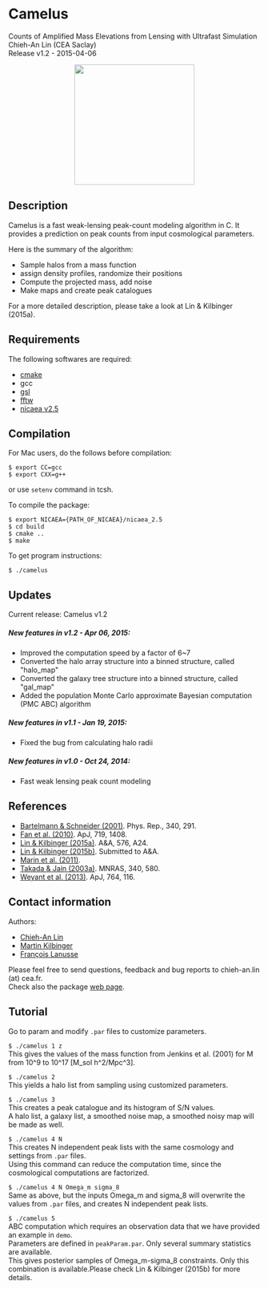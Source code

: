 # Camelus
Counts of Amplified Mass Elevations from Lensing with Ultrafast Simulation  
Chieh-An Lin (CEA Saclay)  
Release v1.2 - 2015-04-06 
<p align="center"><a href="http://species.wikimedia.org/wiki/Camelus"><img src="http://www.cosmostat.org/wp-content/uploads/2014/11/Logo_Camelus_fig_name_vertical.png" width="240px" /></a></p>

## Description

Camelus is a fast weak-lensing peak-count modeling algorithm in C. It provides a prediction on peak counts from input cosmological parameters.

Here is the summary of the algorithm:
  - Sample halos from a mass function
  - assign density profiles, randomize their positions
  - Compute the projected mass, add noise
  - Make maps and create peak catalogues

For a more detailed description, please take a look at Lin & Kilbinger (2015a).

## Requirements

The following softwares are required:
  - [cmake](http://cmake.org/cmake/resources/software.html)
  - gcc
  - [gsl](http://www.gnu.org/software/gsl/)
  - [fftw](http://www.fftw.org/)
  - [nicaea v2.5](http://www.cosmostat.org/nicaea.html)

## Compilation

For Mac users, do the follows before compilation:
```
$ export CC=gcc
$ export CXX=g++
```
or use `setenv` command in tcsh.

To compile the package:
```
$ export NICAEA={PATH_OF_NICAEA}/nicaea_2.5
$ cd build
$ cmake ..
$ make
```

To get program instructions:
```
$ ./camelus
```

## Updates

Current release: Camelus v1.2

##### New features in v1.2 - Apr 06, 2015:
  - Improved the computation speed by a factor of 6~7
  - Converted the halo array structure into a binned structure, called "halo_map"
  - Converted the galaxy tree structure into a binned structure, called "gal_map"
  - Added the population Monte Carlo approximate Bayesian computation (PMC ABC) algorithm

##### New features in v1.1 - Jan 19, 2015:
  - Fixed the bug from calculating halo radii

##### New features in v1.0 - Oct 24, 2014:
  - Fast weak lensing peak count modeling

## References

  - [Bartelmann & Schneider (2001)](http://arxiv.org/abs/astro-ph/9912508). Phys. Rep., 340, 291.
  - [Fan et al. (2010)](http://arxiv.org/abs/1006.5121). ApJ, 719, 1408.
  - [Lin & Kilbinger (2015a)](http://arxiv.org/abs/1410.6955). A&A, 576, A24.
  - [Lin & Kilbinger (2015b)](http://arxiv.org/abs/1506.01076). Submitted to A&A.
  - [Marin et al. (2011)](http://arxiv.org/abs/1101.0955).
  - [Takada & Jain (2003a)](http://arxiv.org/abs/astro-ph/0209167). MNRAS, 340, 580.
  - [Weyant et al. (2013)](http://arxiv.org/abs/1206.2563). ApJ, 764, 116.

## Contact information

Authors:
  - [Chieh-An Lin](http://linc.tw/)
  - [Martin Kilbinger](http://www.cosmostat.org/people/kilbinger/)
  - [François Lanusse](http://www.cosmostat.org/people/flanusse/)

Please feel free to send questions, feedback and bug reports to chieh-an.lin (at) cea.fr.  
Check also the package [web page](http://www.cosmostat.org/software/camelus/).

## Tutorial

Go to param and modify `.par` files to customize parameters.

`$ ./camelus 1 z`  
This gives the values of the mass function from Jenkins et al. (2001) for M from 10^9 to 10^17 [M_sol h^2/Mpc^3].

`$ ./camelus 2`  
This yields a halo list from sampling using customized parameters.

`$ ./camelus 3`  
This creates a peak catalogue and its histogram of S/N values.   
A halo list, a galaxy list, a smoothed noise map, a smoothed noisy map will be made as well.

`$ ./camelus 4 N`  
This creates N independent peak lists with the same cosmology and settings from `.par` files.   
Using this command can reduce the computation time, since the cosmological computations are factorized.

`$ ./camelus 4 N Omega_m sigma_8`  
Same as above, but the inputs Omega_m and sigma_8 will overwrite the values from `.par` files, and creates N independent peak lists.

`$ ./camelus 5`  
ABC computation which requires an observation data that we have provided an example in `demo`.  
Parameters are defined in `peakParam.par`. Only several summary statistics are available.  
This gives posterior samples of Omega_m-sigma_8 constraints. Only this combination is available.Please check Lin & Kilbinger (2015b) for more details.

